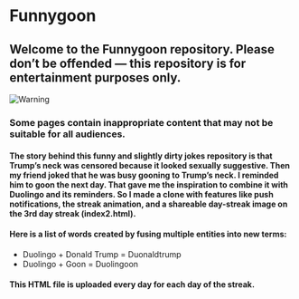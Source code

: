 # Funnygoon

## Welcome to the Funnygoon repository. Please don’t be offended — this repository is for entertainment purposes only.

![Warning](https://img.shields.io/badge/⚠️-Warning-orange)
### Some pages contain inappropriate content that may not be suitable for all audiences.

#### The story behind this funny and slightly dirty jokes repository is that Trump’s neck was censored because it looked sexually suggestive. Then my friend joked that he was busy gooning to Trump’s neck. I reminded him to goon the next day. That gave me the inspiration to combine it with Duolingo and its reminders. So I made a clone with features like push notifications, the streak animation, and a shareable day-streak image on the 3rd day streak (index2.html).

#### Here is a list of words created by fusing multiple entities into new terms:
- Duolingo + Donald Trump = Duonaldtrump
- Duolingo + Goon = Duolingoon

#### This HTML file is uploaded every day for each day of the streak.
